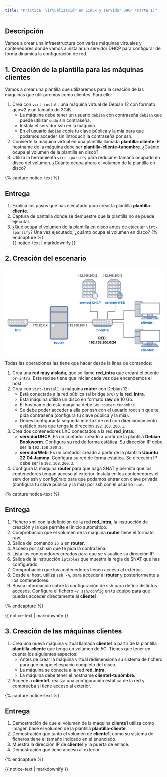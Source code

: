 ```yaml
---
title: "Práctica: Virtualización en Linux y servidor DHCP (Parte 1)"
---
```


## Descripción

Vamos a crear una infraestructura con varias máquinas virtuales y contenedores donde vamos a instalar un servidor DHCP para configurar de forma dinámica la configuración de red.

## 1. Creación de la plantilla para las máquinas clientes

Vamos a crear una plantilla que utilizaremos para la creación de las máquinas que utilizaremos como clientes. Para ello:

1. Crea con `virt-install` una máquina virtual de Debian 12 con formato qcow2 y un tamaño de 3GiB. 
	* La máquina debe tener un usuario `debian` con contraseña `debian` que puede utilizar `sudo` sin contraseña.
	* Instala el servidor ssh en la máquina.
	* En el usuario `debian` copia tu clave pública y la mia para que podamos acceder sin introducir la contraseña por ssh.
2. Convierte la máquina virtual en una plantilla llamada **plantilla-cliente**. El hostname de la máquina debe ser **plantilla-cliente-tunombre**. ¿Cuánto ocupa el volumen de la plantilla en disco?
3. Utiliza la herramienta `virt-sparsify` para reducir el tamaño ocupado en disco del volumen. ¿Cuánto ocupa ahora el volumen de la plantilla en disco?

{% capture notice-text %}
## Entrega

1. Explica los pasos que has ejecutado para crear la plantilla **plantilla-cliente**.
2. Captura de pantalla donde se demuestre que la plantilla no se puede ejecutar.
3. ¿Qué ocupa el volumen de la plantilla en disco antes de ejecutar `virt-sparsify`? Una vez ejecutado, ¿cuánto ocupa el volumen en disco?
{% endcapture %}<div class="notice--info">{{ notice-text | markdownify }}</div>

## 2. Creación del escenario

![Práctica](img/practica.png)

Todas las operaciones las tiene que hacer desde la línea de comandos:

1. Crea una **red muy aislada**, que se llame **red_intra** que creará el puente `br-intra`. Esta red se tiene que iniciar cada vez que encendemos el host.
2. Crea con `virt-install` la máquina **router** con Debian 12: 
	* Está conectada a la red pública (al bridge `br0`) y la **red_intra**.
	* Esta máquina utiliza un disco en formato **raw** de 10 Gb.
	* El hostname de esta máquina debe ser `router-tunombre`.
	* Se debe poder acceder a ella por ssh con el usuario root sin que te pida contraseña (configura tu clave pública y la mia).
	* Debes configurar la segunda interfaz de red con direccionamiento estático para que tenga la dirección `192.168.200.1`.
3. Crea dos contenedores LXC conectados a la red **red_intra**. 
	* **servidorDHCP**: Es un contador creado a partir de la plantilla **Debian Bookworm**. Configura su red de forma estática. Su dirección IP debe ser la `192.168.200.2`.
	* **servidorWeb**: Es un contador creado a partir de la plantilla **Ubuntu 22.04 Jammy**. Configura su red de forma estática. Su dirección IP debe ser la `192.168.200.3`.
4. Configura la máquina **router** para que haga SNAT y permita que los contenedores tengan acceso al exterior. Instala en los contenedores el servidor ssh y configúralo para que podamos entrar con clave privada (configura tu clave pública y la mia) por ssh con el usuario `root`.

{% capture notice-text %}
## Entrega

1. Fichero xml con la definición de la red **red_intra**, la instrucción de creación y la que permite el inicio automático.
2. Comprobación que el volumen de la máquina **router** tiene el formato raw.
3. Salida del comando `ip a` en **router**.
4. Acceso por ssh sin que te pida la contraseña.
5. Lista los contenedores creados para que se visualice su dirección IP.
6. Salida de la instrucción `iptables` que muestra la regla de SNAT que has configurado.
7. Comprobación que los contenedores tienen acceso al exterior.
8. Desde el host, utiliza `ssh -A`, para acceder al **router** y posteriormente a los contenedores.
9. Busca información sobre la configuración de ssh para definir distintos accesos. Configura el fichero `~/.ssh/config` en tu equipo para que puedas acceder directamente al **cliente1**.

{% endcapture %}<div class="notice--info">{{ notice-text | markdownify }}</div>

## 3. Creación de las máquinas clientes

1. Crea una nueva máquina virtual llamada **cliente1** a partir de la plantilla **plantilla-cliente** que tenga un volumen de 5G. Tienes que tener en cuenta los siguientes aspectos:
	* Antes de crear la máquina virtual redimensiona su sistema de fichero para que ocupe el espacio completo del disco.
	* La máquina se conecta a la red **red_intra**.
	* La máquina debe tener el hostname **cliente1-tunombre**.
2. Accede a **cliente1**, realiza una configuración estática de la red y comprueba si tiene acceso al exterior.

{% capture notice-text %}
## Entrega

1. Demostración de que el volumen de la máquina **cliente1** utiliza como imagen base el volumen de la plantilla **plantilla-cliente**.
2. Demostración que tanto el volumen de **cliente1**, cómo su sistema de ficheros tiene el tamaño indicado en el enunciado.
3. Muestra la dirección IP de **cliente1** y la puerta de enlace.
4. Demostración que tiene acceso al exterior.

{% endcapture %}<div class="notice--info">{{ notice-text | markdownify }}</div>



